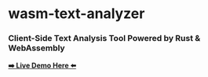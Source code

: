 # wasm-text-analyzer

### Client-Side Text Analysis Tool Powered by Rust & WebAssembly

**[➡️ Live Demo Here ⬅️](https://technotastic.github.io/wasm-text-analyzer/)**
